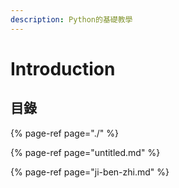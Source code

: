 ```yaml
---
description: Python的基礎教學
---
```


# Introduction

## 目錄

{% page-ref page="./" %}

{% page-ref page="untitled.md" %}

{% page-ref page="ji-ben-zhi.md" %}

